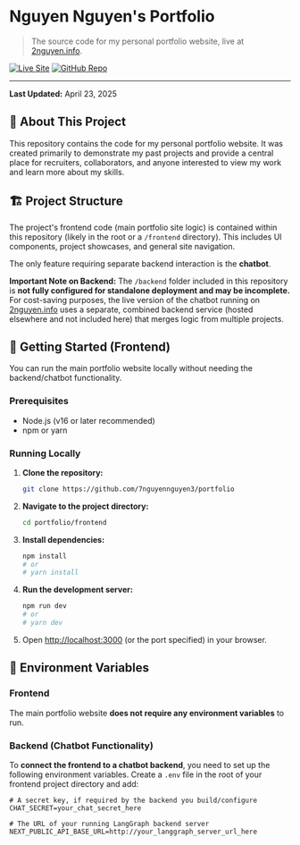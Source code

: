 # Nguyen Nguyen's Portfolio

> The source code for my personal portfolio website, live at [2nguyen.info](https://2nguyen.info).

[![Live Site](https://img.shields.io/badge/Live%20Site-2nguyen.info-blue)](https://2nguyen.info)
[![GitHub Repo](https://img.shields.io/badge/GitHub-Repo-lightgrey)](https://github.com/7nguyennguyen3/portfolio)

---

**Last Updated:** April 23, 2025

## 🌟 About This Project

This repository contains the code for my personal portfolio website. It was created primarily to demonstrate my past projects and provide a central place for recruiters, collaborators, and anyone interested to view my work and learn more about my skills.

## 🏗️ Project Structure

The project's frontend code (main portfolio site logic) is contained within this repository (likely in the root or a `/frontend` directory). This includes UI components, project showcases, and general site navigation.

The only feature requiring separate backend interaction is the **chatbot**.

**Important Note on Backend:** The `/backend` folder included in this repository is **not fully configured for standalone deployment and may be incomplete.** For cost-saving purposes, the live version of the chatbot running on [2nguyen.info](https://2nguyen.info) uses a separate, combined backend service (hosted elsewhere and not included here) that merges logic from multiple projects.

## 🚀 Getting Started (Frontend)

You can run the main portfolio website locally without needing the backend/chatbot functionality.

### Prerequisites

- Node.js (v16 or later recommended)
- npm or yarn

### Running Locally

1.  **Clone the repository:**

    ```bash
    git clone https://github.com/7nguyennguyen3/portfolio
    ```

2.  **Navigate to the project directory:**

    ```bash
    cd portfolio/frontend
    ```

3.  **Install dependencies:**

    ```bash
    npm install
    # or
    # yarn install
    ```

4.  **Run the development server:**

    ```bash
    npm run dev
    # or
    # yarn dev
    ```

5.  Open [http://localhost:3000](http://localhost:3000) (or the port specified) in your browser.

## 🔑 Environment Variables

### Frontend

The main portfolio website **does not require any environment variables** to run.

### Backend (Chatbot Functionality)

To **connect the frontend to a chatbot backend**, you need to set up the following environment variables. Create a `.env` file in the root of your frontend project directory and add:

```plaintext
# A secret key, if required by the backend you build/configure
CHAT_SECRET=your_chat_secret_here

# The URL of your running LangGraph backend server
NEXT_PUBLIC_API_BASE_URL=http://your_langgraph_server_url_here
```
